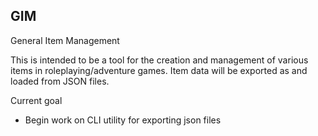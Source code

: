 GIM
-----

General Item Management

This is intended to be a tool for the creation and management of various items in roleplaying/adventure games.  Item data will be exported as and loaded from JSON files.

Current goal
- Begin work on CLI utility for exporting json files
